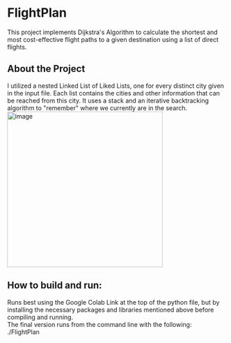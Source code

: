# FlightPlan
This project implements Dijkstra's Algorithm to calculate the shortest and most cost-effective flight paths to a given destination using a list of direct flights.

## About the Project

I utilized a nested Linked List of Liked Lists, one for every distinct city given in the input file. Each list contains the cities and other information that can be reached from this city. It uses a stack and an iterative backtracking algorithm to "remember" where we currently are in the search. 
<img width="357" alt="image" src="https://github.com/user-attachments/assets/f53e74cd-633a-4e1b-a387-3a9c74778dab">

## How to build and run:
Runs best using the Google Colab Link at the top of the python file, but by installing the necessary packages and libraries mentioned above before compiling and running.
<br /> The final version runs from the command line with the following:
<br /> ./FlightPlan <FlightDataFile> <PathsToCalculateFile> <OutputFile>
